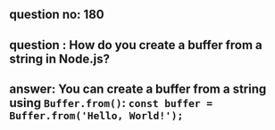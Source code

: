 
      
## question no: 180

## question : How do you create a buffer from a string in Node.js?

## answer: You can create a buffer from a string using `Buffer.from()`: `const buffer = Buffer.from('Hello, World!');`
      
